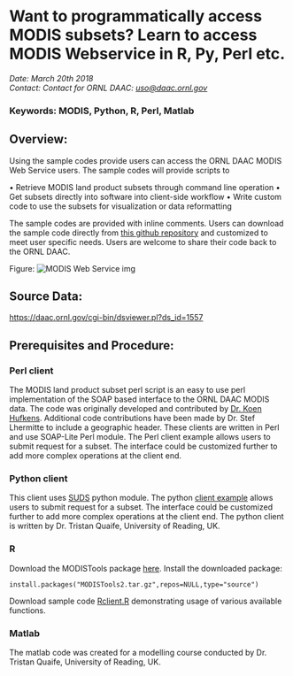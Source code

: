 # Want to programmatically access MODIS subsets? Learn to access MODIS Webservice in R, Py, Perl etc.

*Date: March 20th 2018*  
*Contact: Contact for ORNL DAAC: uso@daac.ornl.gov*

### Keywords: MODIS, Python, R, Perl, Matlab

## Overview:  

Using the sample codes provide users can access the ORNL DAAC MODIS Web Service users. The sample codes will provide scripts to   

•	Retrieve MODIS land product subsets through command line operation
•	Get subsets directly into software into client-side workflow
•	Write custom code to use the subsets for visualization or data reformatting

The sample codes are provided with inline comments. Users can download the sample code directly from [this github repository](https://github.com/ornldaac/modis/tree/master/MODIS-SOAP-Web-Service) and customized to meet user specific needs. Users are welcome to share their code back to the ORNL DAAC. 

Figure: 
![MODIS Web Service img](https://daac.ornl.gov/LAND_VAL/guides/MODIS_Web_Service_C6_Fig1.png)
 

## Source Data:  
https://daac.ornl.gov/cgi-bin/dsviewer.pl?ds_id=1557 

## Prerequisites and Procedure:  

### Perl client

The MODIS land product subset perl script is an easy to use perl implementation of the SOAP based interface to the ORNL DAAC MODIS data. The code was originally developed and contributed by [Dr. Koen Hufkens](http://www.khufkens.com/). Additional code contributions have been made by Dr. Stef Lhermitte to include a geographic header. These clients are written in Perl and use SOAP-Lite Perl module. The Perl client example allows users to submit request for a subset. The interface could be customized further to add more complex operations at the client end. 

### Python client

This client uses [SUDS](https://pypi.python.org/pypi/suds/0.4) python module. The python [client example](https://github.com/ornldaac/modis/blob/master/MODIS-SOAP-Web-Service/MODIS-python-client.py) allows users to submit request for a subset. The interface could be customized further to add more complex operations at the client end. The python client is written by Dr. Tristan Quaife, University of Reading, UK. 

### R
Download the MODISTools package [here](https://github.com/ornldaac/modis/blob/master/MODIS-SOAP-Web-Service/MODISTools2.tar.gz).
Install the downloaded package:
```
install.packages("MODISTools2.tar.gz",repos=NULL,type="source")
```
Download sample code [Rclient.R](https://github.com/ornldaac/modis/blob/master/MODIS-SOAP-Web-Service/Rclient.R) demonstrating usage of various available functions. 

### Matlab

The matlab code was created for a modelling course conducted by Dr. Tristan Quaife, University of Reading, UK. 


